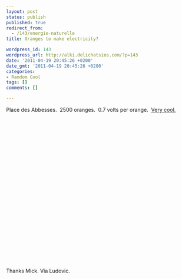 ```yaml
---
layout: post
status: publish
published: true
redirect_from:
  - /143/energie-naturelle
title: Oranges to make electricity?

wordpress_id: 143
wordpress_url: http://alki.delichatsios.com/?p=143
date: '2011-04-19 20:45:26 +0200'
date_gmt: '2011-04-19 20:45:26 +0200'
categories:
- Random Cool
tags: []
comments: []

---
```

<p><object width="640" height="390">Place des Abbesses</object>.&nbsp; 2500 oranges.&nbsp; 0.7 volts per orange.&nbsp; <a href="http://www.strategies.fr/actualites/marques/159180W/tropicana-fait-des-etincelles.html">Very cool.</a><br />
&nbsp;<br />
<object width="640" height="390"><param name="movie" value="http://www.youtube.com/v/j_zoHUykPi4&hl=en_US&feature=player_embedded&version=3"></param><param name="allowFullScreen" value="true"></param><param name="allowScriptAccess" value="always"></param><embed src="http://www.youtube.com/v/j_zoHUykPi4&hl=en_US&feature=player_embedded&version=3" type="application/x-shockwave-flash" allowfullscreen="true" allowScriptAccess="always" width="640" height="390"></embed></object></p>
<p>Thanks Mick.  Via Ludovic.  </p>
